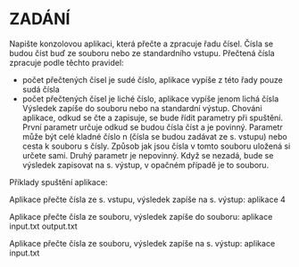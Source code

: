# ZADÁNÍ

Napište konzolovou aplikaci, která přečte a zpracuje řadu čísel. Čísla se budou číst buď ze souboru nebo ze standardního vstupu. Přečtená čísla zpracuje podle těchto pravidel:
- počet přečtených čísel je sudé číslo, aplikace vypíše z této řady pouze sudá čísla
- počet přečtených čísel je liché číslo, aplikace vypíše jenom lichá čísla
  Výsledek zapíše do souboru nebo na standardní výstup. Chováni aplikace, odkud se čte a zapisuje, se bude řídit parametry při spuštění.
  První parametr určuje odkud se budou čísla číst a je povinný. Parametr může být celé kladné číslo n (čísla se budou zadávat ze s. vstupu) nebo cesta k souboru s čísly. Způsob jak jsou čísla v tomto souboru uložená si určete sami.
  Druhý parametr je nepovinný. Když se nezadá, bude se výsledek zapisovat na s. výstup, v opačném případě je to souboru.

Příklady spuštění aplikace:

Aplikace přečte čísla ze s. vstupu, výsledek zapíše na s. výstup:
aplikace 4

Aplikace přečte čísla ze souboru, výsledek zapíše do souboru:
aplikace input.txt output.txt

Aplikace přečte čísla ze souboru, výsledek zapíše na s. výstup:
aplikace input.txt